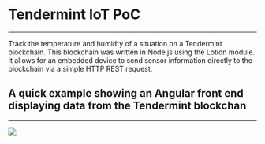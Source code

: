 # Tendermint IoT PoC
<hr>
Track the temperature and humidty of a situation on a Tendermint blockchain.  This blockchain was written in Node.js using the Lotion module.  It allows for an embedded device to send sensor information directly to the blockchain via a simple HTTP REST request.  
<h2>A quick example showing an Angular front end displaying data from the Tendermint blockchan</h2>
<hr>
<img src="https://image.ibb.co/hPiDQp/photo_2018_05_25_13_17_49.jpg">
